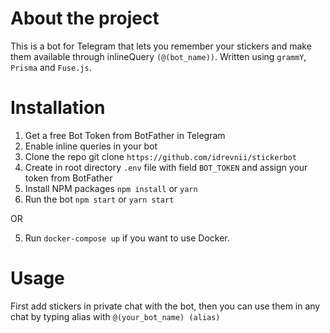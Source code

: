 # About the project

This is a bot for Telegram that lets you remember your stickers and make them available through inlineQuery `(@(bot_name))`. Written using `grammY`, `Prisma` and `Fuse.js`.

# Installation

1. Get a free Bot Token from BotFather in Telegram
2. Enable inline queries in your bot
3. Clone the repo git clone `https://github.com/idrevnii/stickerbot`
4. Create in root directory `.env` file with field `BOT_TOKEN` and assign your token from BotFather
5. Install NPM packages `npm install` or `yarn`
6. Run the bot `npm start` or `yarn start`

OR

5. Run `docker-compose up` if you want to use Docker.

# Usage

First add stickers in private chat with the bot, then you can use them in any chat by typing alias with `@(your_bot_name) (alias)`
